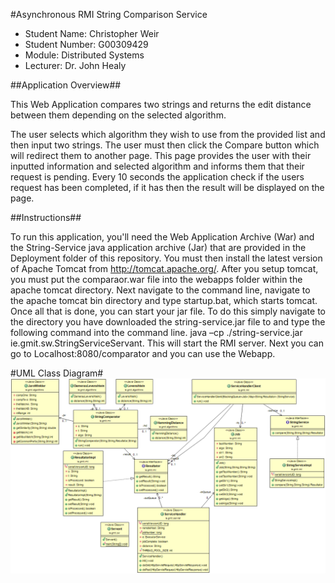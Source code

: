 #Asynchronous RMI String Comparison Service

- Student Name: Christopher Weir
- Student Number: G00309429
- Module: Distributed Systems
- Lecturer: Dr. John Healy

##Application Overview##

This Web Application compares two strings and returns the edit distance between them depending on the selected algorithm.

The user selects which algorithm they wish to use from the provided list and then input two strings. The user must then click the Compare
button which will redirect them to another page. This page provides the user with their inputted information and selected algorithm and
informs them that their request is pending. Every 10 seconds the application check if the users request has been completed, if it has
then the result will be displayed on the page.

##Instructions##

To run this application, you'll need the Web Application Archive (War) and the String-Service java application archive (Jar) that are provided in the Deployment folder of this
repository. You must then install the latest version of Apache Tomcat from http://tomcat.apache.org/. After you setup tomcat, you must put the comparaor.war file into the
webapps folder within the apache tomcat directory. Next navigate to the command line, navigate to the apache tomcat bin directory and type startup.bat, which starts tomcat.
Once all that is done, you can start your jar file. To do this simply navigate to the directory you have downloaded the string-service.jar file to and type the following command 
into the command line. java –cp ./string-service.jar ie.gmit.sw.StringServiceServant. This will start the RMI server. Next you can go to Localhost:8080/comparator and you can use the Webapp.

#UML Class Diagram#
![UML Diagram](https://github.com/Chrissweir/Java-RMI-Project/blob/master/UML.png)
